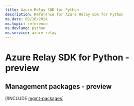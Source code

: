 ```yaml
---
title: Azure Relay SDK for Python
description: Reference for Azure Relay SDK for Python
ms.date: 09/16/2024
ms.topic: reference
ms.devlang: python
ms.service: azure-relay
---
```

# Azure Relay SDK for Python - preview

## Management packages - preview
[!INCLUDE [mgmt-packages](relay-mgmt-index.md)]